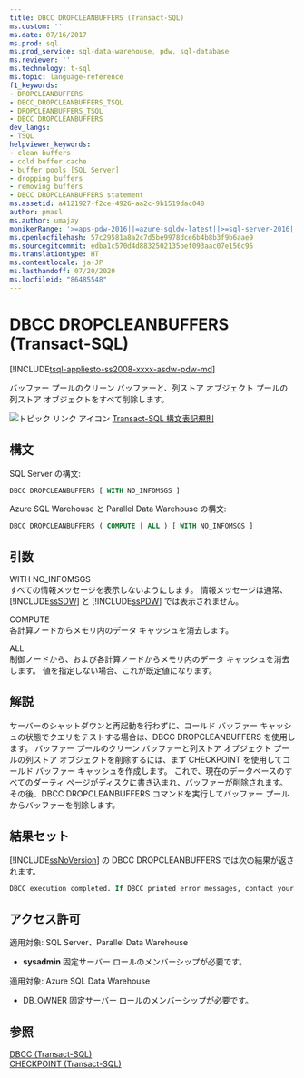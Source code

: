 ```yaml
---
title: DBCC DROPCLEANBUFFERS (Transact-SQL)
ms.custom: ''
ms.date: 07/16/2017
ms.prod: sql
ms.prod_service: sql-data-warehouse, pdw, sql-database
ms.reviewer: ''
ms.technology: t-sql
ms.topic: language-reference
f1_keywords:
- DROPCLEANBUFFERS
- DBCC_DROPCLEANBUFFERS_TSQL
- DROPCLEANBUFFERS_TSQL
- DBCC DROPCLEANBUFFERS
dev_langs:
- TSQL
helpviewer_keywords:
- clean buffers
- cold buffer cache
- buffer pools [SQL Server]
- dropping buffers
- removing buffers
- DBCC DROPCLEANBUFFERS statement
ms.assetid: a4121927-f2ce-4926-aa2c-9b1519dac048
author: pmasl
ms.author: umajay
monikerRange: '>=aps-pdw-2016||=azure-sqldw-latest||>=sql-server-2016||=sqlallproducts-allversions||>=sql-server-linux-2017||=azuresqldb-mi-current'
ms.openlocfilehash: 57c29581a8a2c7d5be9978dce6b4b8b3f9b6aae9
ms.sourcegitcommit: edba1c570d4d8832502135bef093aac07e156c95
ms.translationtype: HT
ms.contentlocale: ja-JP
ms.lasthandoff: 07/20/2020
ms.locfileid: "86485548"
---
```

# <a name="dbcc-dropcleanbuffers-transact-sql"></a>DBCC DROPCLEANBUFFERS (Transact-SQL)

[!INCLUDE[tsql-appliesto-ss2008-xxxx-asdw-pdw-md](../../includes/tsql-appliesto-ss2008-xxxx-asdw-pdw-md.md)]

バッファー プールのクリーン バッファーと、列ストア オブジェクト プールの列ストア オブジェクトをすべて削除します。
  
![トピック リンク アイコン](../../database-engine/configure-windows/media/topic-link.gif "トピック リンク アイコン") [Transact-SQL 構文表記規則](../../t-sql/language-elements/transact-sql-syntax-conventions-transact-sql.md)
  
## <a name="syntax"></a>構文
SQL Server の構文:

```sql
DBCC DROPCLEANBUFFERS [ WITH NO_INFOMSGS ]  
```  
Azure SQL Warehouse と Parallel Data Warehouse の構文:

```sql  
DBCC DROPCLEANBUFFERS ( COMPUTE | ALL ) [ WITH NO_INFOMSGS ]  
```

## <a name="arguments"></a>引数  
 WITH NO_INFOMSGS  
 すべての情報メッセージを表示しないようにします。 情報メッセージは通常、[!INCLUDE[ssSDW](../../includes/sssdw-md.md)] と [!INCLUDE[ssPDW](../../includes/sspdw-md.md)] では表示されません。  
  
 COMPUTE  
 各計算ノードからメモリ内のデータ キャッシュを消去します。  
  
 ALL  
 制御ノードから、および各計算ノードからメモリ内のデータ キャッシュを消去します。 値を指定しない場合、これが既定値になります。  
  
## <a name="remarks"></a>解説  
サーバーのシャットダウンと再起動を行わずに、コールド バッファー キャッシュの状態でクエリをテストする場合は、DBCC DROPCLEANBUFFERS を使用します。
バッファー プールのクリーン バッファーと列ストア オブジェクト プールの列ストア オブジェクトを削除するには、まず CHECKPOINT を使用してコールド バッファー キャッシュを作成します。 これで、現在のデータベースのすべてのダーティ ページがディスクに書き込まれ、バッファーが削除されます。 その後、DBCC DROPCLEANBUFFERS コマンドを実行してバッファー プールからバッファーを削除します。
  
## <a name="result-sets"></a>結果セット  
[!INCLUDE[ssNoVersion](../../includes/ssnoversion-md.md)] の DBCC DROPCLEANBUFFERS では次の結果が返されます。
  
```sql
DBCC execution completed. If DBCC printed error messages, contact your system administrator.  
```  
  
## <a name="permissions"></a>アクセス許可  

適用対象: SQL Server、Parallel Data Warehouse 

- **sysadmin** 固定サーバー ロールのメンバーシップが必要です。  

適用対象: Azure SQL Data Warehouse

- DB_OWNER 固定サーバー ロールのメンバーシップが必要です。  
  
## <a name="see-also"></a>参照  
[DBCC &#40;Transact-SQL&#41;](../../t-sql/database-console-commands/dbcc-transact-sql.md)  
[CHECKPOINT &#40;Transact-SQL&#41;](../../t-sql/language-elements/checkpoint-transact-sql.md)  
  
  
